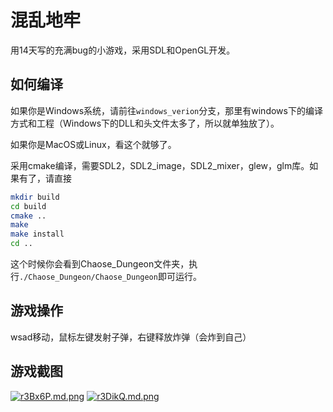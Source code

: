 # 混乱地牢

用14天写的充满bug的小游戏，采用SDL和OpenGL开发。

## 如何编译

如果你是Windows系统，请前往`windows_verion`分支，那里有windows下的编译方式和工程（Windows下的DLL和头文件太多了，所以就单独放了）。

如果你是MacOS或Linux，看这个就够了。

采用cmake编译，需要SDL2，SDL2\_image，SDL2\_mixer，glew，glm库。如果有了，请直接

```bash
mkdir build
cd build
cmake ..
make
make install
cd ..
```

这个时候你会看到Chaose\_Dungeon文件夹，执行`./Chaose_Dungeon/Chaose_Dungeon`即可运行。

## 游戏操作

wsad移动，鼠标左键发射子弹，右键释放炸弹（会炸到自己）

## 游戏截图

[![r3Bx6P.md.png](https://s3.ax1x.com/2020/12/17/r3Bx6P.md.png)](https://imgchr.com/i/r3Bx6P)
[![r3DikQ.md.png](https://s3.ax1x.com/2020/12/17/r3DikQ.md.png)](https://imgchr.com/i/r3DikQ)
